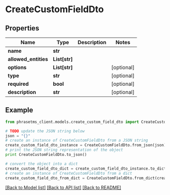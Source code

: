 # CreateCustomFieldDto

## Properties

| Name                 | Type          | Description | Notes      |
| -------------------- | ------------- | ----------- | ---------- |
| **name**             | **str**       |             |
| **allowed_entities** | **List[str]** |             |
| **options**          | **List[str]** |             | [optional] |
| **type**             | **str**       |             | [optional] |
| **required**         | **bool**      |             | [optional] |
| **description**      | **str**       |             | [optional] |

## Example

```python
from phrasetms_client.models.create_custom_field_dto import CreateCustomFieldDto

# TODO update the JSON string below
json = "{}"
# create an instance of CreateCustomFieldDto from a JSON string
create_custom_field_dto_instance = CreateCustomFieldDto.from_json(json)
# print the JSON string representation of the object
print CreateCustomFieldDto.to_json()

# convert the object into a dict
create_custom_field_dto_dict = create_custom_field_dto_instance.to_dict()
# create an instance of CreateCustomFieldDto from a dict
create_custom_field_dto_from_dict = CreateCustomFieldDto.from_dict(create_custom_field_dto_dict)
```

[[Back to Model list]](../README.md#documentation-for-models) [[Back to API list]](../README.md#documentation-for-api-endpoints) [[Back to README]](../README.md)
